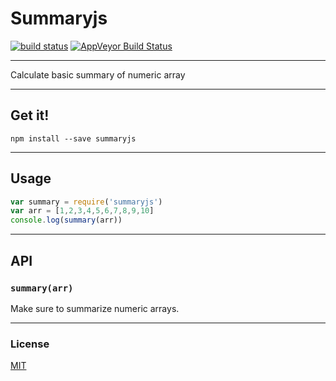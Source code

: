 # Summaryjs

[![build status](http://img.shields.io/travis/balou9/summaryjs.svg?style=flat)](http://travis-ci.org/balou9/summaryjs) [![AppVeyor Build Status](https://ci.appveyor.com/api/projects/status/github/balou9/summaryjs?branch=master&svg=true)](https://ci.appveyor.com/project/balou9/summaryjs)

***

Calculate basic summary of numeric array

***

## Get it!

```
npm install --save summaryjs
```

***

## Usage

```js
var summary = require('summaryjs')
var arr = [1,2,3,4,5,6,7,8,9,10]
console.log(summary(arr))
```

***

## API

### `summary(arr)`

Make sure to summarize numeric arrays.

***

### License

[MIT](./license.md)

